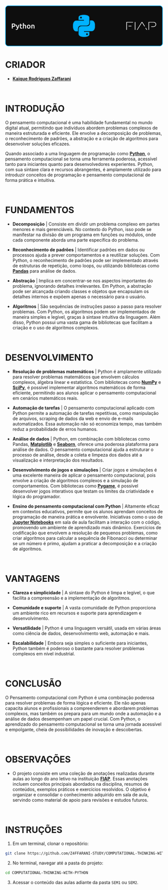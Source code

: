 ![banner](./assets/Banner.png)

# CRIADOR
- **[Kaique Rodrigues Zaffarani](https://github.com/Z4ffarani)**

<br>

# INTRODUÇÃO
O pensamento computacional é uma habilidade fundamental no mundo digital atual, permitindo que indivíduos abordem problemas complexos de maneira estruturada e eficiente. Ele envolve a decomposição de problemas, o reconhecimento de padrões, a abstração e a criação de algoritmos para desenvolver soluções eficazes.

Quando associado a uma linguagem de programação como **[Python](https://www.python.org)**, o pensamento computacional se torna uma ferramenta poderosa, acessível tanto para iniciantes quanto para desenvolvedores experientes. Python, com sua sintaxe clara e recursos abrangentes, é amplamente utilizado para introduzir conceitos de programação e pensamento computacional de forma prática e intuitiva.

<br>

# FUNDAMENTOS
- **Decomposição** | Consiste em dividir um problema complexo em partes menores e mais gerenciáveis. No contexto do Python, isso pode se manifestar na divisão de um programa em funções ou módulos, onde cada componente aborda uma parte específica do problema.

- **Reconhecimento de padrões** | Identificar padrões em dados ou processos ajuda a prever comportamentos e a reutilizar soluções. Com Python, o reconhecimento de padrões pode ser implementado através de estruturas de repetição, como loops, ou utilizando bibliotecas como **[Pandas](https://pandas.pydata.org/docs/)** para análise de dados.

- **Abstração** | Implica em concentrar-se nos aspectos importantes do problema, ignorando detalhes irrelevantes. Em Python, a abstração pode ser alcançada criando classes e objetos que encapsulam os detalhes internos e expõem apenas o necessário para o usuário.

- **Algoritmos** | São sequências de instruções passo a passo para resolver problemas. Com Python, os algoritmos podem ser implementados de maneira simples e legível, graças à sintaxe intuitiva da linguagem. Além disso, Python possui uma vasta gama de bibliotecas que facilitam a criação e o uso de algoritmos complexos.

<br>

# DESENVOLVIMENTO
- **Resolução de problemas matemáticos** | Python é amplamente utilizado para resolver problemas matemáticos que envolvem cálculos complexos, álgebra linear e estatística. Com bibliotecas como **[NumPy](https://numpy.org/doc/stable/)** e **[SciPy](https://docs.scipy.org/doc/scipy/)**, é possível implementar algoritmos matemáticos de forma eficiente, permitindo aos alunos aplicar o pensamento computacional em cenários matemáticos reais.

- **Automação de tarefas** | O pensamento computacional aplicado com Python permite a automação de tarefas repetitivas, como manipulação de arquivos, scraping de dados da web e envio de e-mails automatizados. Essa automação não só economiza tempo, mas também reduz a probabilidade de erros humanos.

- **Análise de dados** | Python, em combinação com bibliotecas como Pandas, **[Matplotlib](https://matplotlib.org/stable/users/index)** e **[Seaborn](https://seaborn.pydata.org/tutorial.html)**, oferece uma poderosa plataforma para análise de dados. O pensamento computacional ajuda a estruturar o processo de análise, desde a coleta e limpeza dos dados até a visualização e interpretação dos resultados.

- **Desenvolvimento de jogos e simulações** | Criar jogos e simulações é uma excelente maneira de aplicar o pensamento computacional, pois envolve a criação de algoritmos complexos e a simulação de comportamentos. Com bibliotecas como **[Pygame](https://www.pygame.org/docs/)**, é possível desenvolver jogos interativos que testam os limites da criatividade e lógica do programador.

- **Ensino do pensamento computacional com Python** | Altamente eficaz em contextos educativos, permite que os alunos aprendam conceitos de programação de maneira prática e envolvente. Iniciativas como o uso de **[Jupyter Notebooks](https://docs.jupyter.org/en/latest/)** em sala de aula facilitam a interação com o código, promovendo um ambiente de aprendizado mais dinâmico. Exercícios de codificação que envolvem a resolução de pequenos problemas, como criar algoritmos para calcular a sequência de Fibonacci ou determinar se um número é primo, ajudam a praticar a decomposição e a criação de algoritmos.

<br>

# VANTAGENS
- **Clareza e simplicidade** | A sintaxe do Python é limpa e legível, o que facilita a compreensão e a implementação de algoritmos.
  
- **Comunidade e suporte** | A vasta comunidade de Python proporciona um ambiente rico em recursos e suporte para aprendizagem e desenvolvimento.
  
- **Versatilidade** | Python é uma linguagem versátil, usada em várias áreas como ciência de dados, desenvolvimento web, automação e mais.
  
- **Escalabilidade** | Embora seja simples o suficiente para iniciantes, Python também é poderoso o bastante para resolver problemas complexos em nível industrial.

<br>

# CONCLUSÃO
O Pensamento computacional com Python é uma combinação poderosa para resolver problemas de forma lógica e eficiente. Ele não apenas capacita alunos e profissionais a compreenderem e abordarem problemas complexos, mas também os prepara para um mundo onde a automação e a análise de dados desempenham um papel crucial. Com Python, o aprendizado do pensamento computacional se torna uma jornada acessível e empolgante, cheia de possibilidades de inovação e descobertas.

<br>

# OBSERVAÇÕES
- O projeto consiste em uma coleção de anotações realizadas durante aulas ao longo do ano letivo na instituição **[FIAP](https://www.fiap.com.br)**. Essas anotações incluem conceitos principais abordados na disciplina, resumos de conteúdos, exemplos práticos e exercícios resolvidos. O objetivo é organizar e consolidar o conhecimento adquirido em sala de aula, servindo como material de apoio para revisões e estudos futuros.

<br>

# INSTRUÇÕES
1. Em um terminal, clonar o repositório:
```bash
git clone https://github.com/Z4FFARANI-STUDY/COMPUTATIONAL-THINKING-WITH-PYTHON.git
```

2. No terminal, navegar até a pasta do projeto:
```bash
cd COMPUTATIONAL-THINKING-WITH-PYTHON
```

3. Acessar o conteúdo das aulas adiante da pasta `SEM1` ou `SEM2`.
